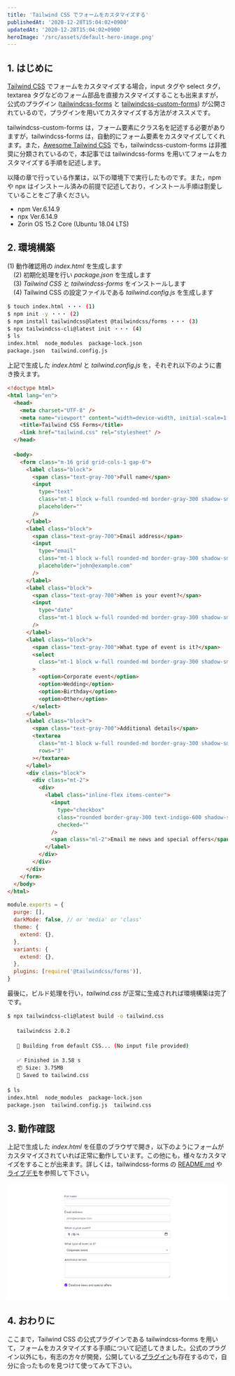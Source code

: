 ```yaml
---
title: 'Tailwind CSS でフォームをカスタマイズする'
publishedAt: '2020-12-28T15:04:02+0900'
updatedAt: '2020-12-28T15:04:02+0900'
heroImage: '/src/assets/default-hero-image.png'
---
```


## 1. はじめに

[Tailwind CSS](https://tailwindcss.com/) でフォームをカスタマイズする場合，input タグや select タグ，textarea タグなどのフォーム部品を直接カスタマイズすることも出来ますが，公式のプラグイン ([tailwindcss-forms](https://github.com/tailwindlabs/tailwindcss-forms) と [tailwindcss-custom-forms](https://github.com/tailwindlabs/tailwindcss-custom-forms)) が公開されているので，プラグインを用いてカスタマイズする方法がオススメです。

tailwindcss-custom-forms は，フォーム要素にクラス名を記述する必要がありますが，tailwindcss-forms は，自動的にフォーム要素をカスタマイズしてくれます。また，[Awesome Tailwind CSS](https://github.com/aniftyco/awesome-tailwindcss) でも，tailwindcss-custom-forms は非推奨に分類されているので，本記事では tailwindcss-forms を用いてフォームをカスタマイズする手順を記述します。

以降の章で行っている作業は，以下の環境下で実行したものです。また，npm や npx はインストール済みの前提で記述しており，インストール手順は割愛していることをご了承ください。

- npm Ver.6.14.9
- npx Ver.6.14.9
- Zorin OS 15.2 Core (Ubuntu 18.04 LTS)

## 2. 環境構築

(1) 動作確認用の _index.html_ を生成します  
　(2) 初期化処理を行い _package.json_ を生成します  
　(3) _Tailwind CSS_ と _tailwindcss-forms_ をインストールします  
　(4) Tailwind CSS の設定ファイルである _tailwind.config.js_ を生成します

```bash
$ touch index.html ・・・ (1)
$ npm init -y ・・・ (2)
$ npm install tailwindcss@latest @tailwindcss/forms ・・・ (3)
$ npx tailwindcss-cli@latest init ・・・ (4)
$ ls
index.html  node_modules  package-lock.json
package.json  tailwind.config.js
```

上記で生成した _index.html_ と _tailwind.config.js_ を，それぞれ以下のように書き換えます。

```html
<!doctype html>
<html lang="en">
  <head>
    <meta charset="UTF-8" />
    <meta name="viewport" content="width=device-width, initial-scale=1.0" />
    <title>Tailwind CSS Forms</title>
    <link href="tailwind.css" rel="stylesheet" />
  </head>

  <body>
    <form class="m-16 grid grid-cols-1 gap-6">
      <label class="block">
        <span class="text-gray-700">Full name</span>
        <input
          type="text"
          class="mt-1 block w-full rounded-md border-gray-300 shadow-sm focus:border-indigo-300 focus:ring focus:ring-indigo-200 focus:ring-opacity-50"
          placeholder=""
        />
      </label>
      <label class="block">
        <span class="text-gray-700">Email address</span>
        <input
          type="email"
          class="mt-1 block w-full rounded-md border-gray-300 shadow-sm focus:border-indigo-300 focus:ring focus:ring-indigo-200 focus:ring-opacity-50"
          placeholder="john@example.com"
        />
      </label>
      <label class="block">
        <span class="text-gray-700">When is your event?</span>
        <input
          type="date"
          class="mt-1 block w-full rounded-md border-gray-300 shadow-sm focus:border-indigo-300 focus:ring focus:ring-indigo-200 focus:ring-opacity-50"
        />
      </label>
      <label class="block">
        <span class="text-gray-700">What type of event is it?</span>
        <select
          class="mt-1 block w-full rounded-md border-gray-300 shadow-sm focus:border-indigo-300 focus:ring focus:ring-indigo-200 focus:ring-opacity-50"
        >
          <option>Corporate event</option>
          <option>Wedding</option>
          <option>Birthday</option>
          <option>Other</option>
        </select>
      </label>
      <label class="block">
        <span class="text-gray-700">Additional details</span>
        <textarea
          class="mt-1 block w-full rounded-md border-gray-300 shadow-sm focus:border-indigo-300 focus:ring focus:ring-indigo-200 focus:ring-opacity-50"
          rows="3"
        ></textarea>
      </label>
      <div class="block">
        <div class="mt-2">
          <div>
            <label class="inline-flex items-center">
              <input
                type="checkbox"
                class="rounded border-gray-300 text-indigo-600 shadow-sm focus:border-indigo-300 focus:ring focus:ring-indigo-200 focus:ring-opacity-50"
                checked=""
              />
              <span class="ml-2">Email me news and special offers</span>
            </label>
          </div>
        </div>
      </div>
    </form>
  </body>
</html>
```

```js
module.exports = {
  purge: [],
  darkMode: false, // or 'media' or 'class'
  theme: {
    extend: {},
  },
  variants: {
    extend: {},
  },
  plugins: [require('@tailwindcss/forms')],
}
```

最後に，ビルド処理を行い，_tailwind.css_ が正常に生成されれば環境構築は完了です。

```bash
$ npx tailwindcss-cli@latest build -o tailwind.css

   tailwindcss 2.0.2

   🚀 Building from default CSS... (No input file provided)

   ✅ Finished in 3.58 s
   📦 Size: 3.75MB
   💾 Saved to tailwind.css

$ ls
index.html  node_modules  package-lock.json
package.json  tailwind.config.js  tailwind.css
```

## 3. 動作確認

上記で生成した _index.html_ を任意のブラウザで開き，以下のようにフォームがカスタマイズされていれば正常に動作しています。この他にも，様々なカスタマイズをすることが出来ます。詳しくは，tailwindcss-forms の [README.md](https://github.com/tailwindlabs/tailwindcss-forms/blob/master/README.md) や[ライブデモ](https://tailwindcss-forms.vercel.app/)を参照して下さい。

![](01cd3766fb53bd009376d1a673923c94.png)

## 4. おわりに

ここまで，Tailwind CSS の公式プラグインである tailwindcss-forms を用いて，フォームをカスタマイズする手順について記述してきました。公式のプラグイン以外にも，有志の方々が開発，公開している[プラグイン](https://github.com/aniftyco/awesome-tailwindcss#plugins)も存在するので，自分に合ったものを見つけて使ってみて下さい。
